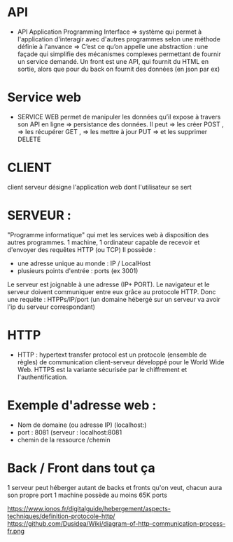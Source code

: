 # API
- API Application Programming Interface => système qui permet à l'application d'interagir avec d'autres programmes selon une méthode définie à l'anvance
=> C’est ce qu’on appelle une abstraction : une façade qui simplifie des mécanismes complexes permettant de fournir un service demandé.
Un front est une API, qui fournit du HTML en sortie, alors que pour du back on fournit des données (en json par ex)

# Service web
- SERVICE WEB permet de manipuler les données qu’il expose à travers son API en ligne => persistance des données. Il peut
=> les créer POST ,
=> les récupérer GET ,
=> les mettre à jour PUT
=> et les supprimer DELETE
 
# CLIENT 
client serveur désigne l'application web dont l'utilisateur se sert

# SERVEUR : 
"Programme informatique" qui met les services web à disposition des autres programmes.
1 machine, 1 ordinateur capable de recevoir et d'envoyer des requêtes HTTP (ou TCP)
Il possède : 
- une adresse unique au monde : IP / LocalHost
- plusieurs points d'entrée : ports (ex 3001)

Le serveur est joignable à une adresse (IP+ PORT). 
Le navigateur et le serveur doivent  communiquer entre eux grâce au protocole HTTP.
Donc une requête : HTPPs/IP/port (un domaine hébergé sur un serveur va avoir l'ip du serveur correspondant)

# HTTP
-  HTTP : hypertext transfer protocol est un protocole (ensemble de règles) de communication client-serveur développé pour le World Wide Web. HTTPS est la variante sécurisée par le chiffrement et l'authentification.

# Exemple d'adresse web :
- Nom de domaine (ou adresse IP) (localhost:)
-  port : 8081 (serveur : localhost:8081
-  chemin de la ressource /chemin

 
# Back / Front dans tout ça
1 serveur peut héberger autant de backs et fronts qu'on veut, chacun aura son propre port
1 machine possède au moins 65K ports

https://www.ionos.fr/digitalguide/hebergement/aspects-techniques/definition-protocole-http/
https://github.com/Dusidea/Wiki/diagram-of-http-communication-process-fr.png

